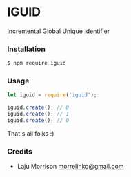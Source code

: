 # IGUID

Incremental Global Unique Identifier

### Installation

```bash
$ npm require iguid
```

### Usage

```js
let iguid = require('iguid');

iguid.create(); // 0
iguid.create(); // 1
iguid.create(); // 0
```

That's all folks :)

### Credits

- Laju Morrison <morrelinko@gmail.com>
